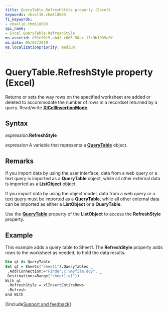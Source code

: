 ```yaml
---
title: QueryTable.RefreshStyle property (Excel)
keywords: vbaxl10.chm518083
f1_keywords:
- vbaxl10.chm518083
api_name:
- Excel.QueryTable.RefreshStyle
ms.assetid: d32e96f9-ab4f-c6d5-50ac-13c9b1939a0f
ms.date: 05/03/2019
ms.localizationpriority: medium
---
```



# QueryTable.RefreshStyle property (Excel)

Returns or sets the way rows on the specified worksheet are added or deleted to accommodate the number of rows in a recordset returned by a query. Read/write **[XlCellInsertionMode](Excel.XlCellInsertionMode.md)**.


## Syntax

_expression_.**RefreshStyle**

_expression_ A variable that represents a **[QueryTable](Excel.QueryTable.md)** object.


## Remarks

If you import data by using the user interface, data from a web query or a text query is imported as a **QueryTable** object, while all other external data is imported as a **[ListObject](Excel.ListObject.md)** object.

If you import data by using the object model, data from a web query or a text query must be imported as a **QueryTable**, while all other external data can be imported as either a **ListObject** or a **QueryTable**.

Use the **[QueryTable](Excel.ListObject.QueryTable.md)** property of the **ListObject** to access the **RefreshStyle** property.


## Example

This example adds a query table to Sheet1. The **RefreshStyle** property adds rows to the worksheet as needed, to hold the data results.


```vb
Dim qt As QueryTable 
Set qt = Sheets("sheet1").QueryTables _ 
 .Add(Connection:="Finder;c:\myfile.dqy", _ 
 Destination:=Range("sheet1!a1")) 
With qt 
 .RefreshStyle = xlInsertEntireRows 
 .Refresh 
End With
```



[!include[Support and feedback](~/includes/feedback-boilerplate.md)]
